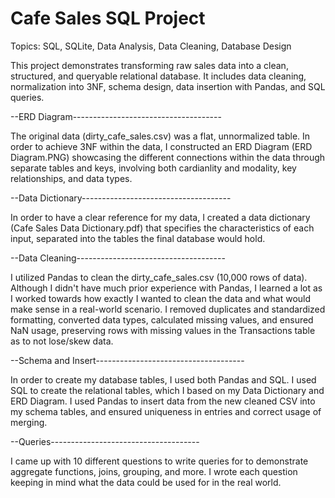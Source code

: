 # Cafe Sales SQL Project
Topics: SQL, SQLite, Data Analysis, Data Cleaning, Database Design

This project demonstrates transforming raw sales data into a clean, structured, and queryable relational database. It includes data cleaning, normalization into 3NF, schema design, data insertion with Pandas, and SQL queries. 

--ERD Diagram-------------------------------------

The original data (dirty_cafe_sales.csv) was a flat, unnormalized table. In order to achieve 3NF within the data, I constructed an ERD Diagram (ERD Diagram.PNG) showcasing the different connections within the data through separate tables and keys, involving both cardianlity and modality, key relationships, and data types.

--Data Dictionary-------------------------------------

In order to have a clear reference for my data, I created a data dictionary (Cafe Sales Data Dictionary.pdf) that specifies the characteristics of each input, separated into the tables the final database would hold.

--Data Cleaning-------------------------------------

I utilized Pandas to clean the dirty_cafe_sales.csv (10,000 rows of data). Although I didn't have much prior experience with Pandas, I learned a lot as I worked towards how exactly I wanted to clean the data and what would make sense in a real-world scenario. I removed duplicates and standardized formatting, converted data types, calculated missing values, and ensured NaN usage, preserving rows with missing values in the Transactions table as to not lose/skew data.

--Schema and Insert-------------------------------------

In order to create my database tables, I used both Pandas and SQL. I used SQL to create the relational tables, which I based on my Data Dictionary and ERD Diagram. I used Pandas to insert data from the new cleaned CSV into my schema tables, and ensured uniqueness in entries and correct usage of merging. 

--Queries-------------------------------------

I came up with 10 different questions to write queries for to demonstrate aggregate functions, joins, grouping, and more. I wrote each question keeping in mind what the data could be used for in the real world. 
